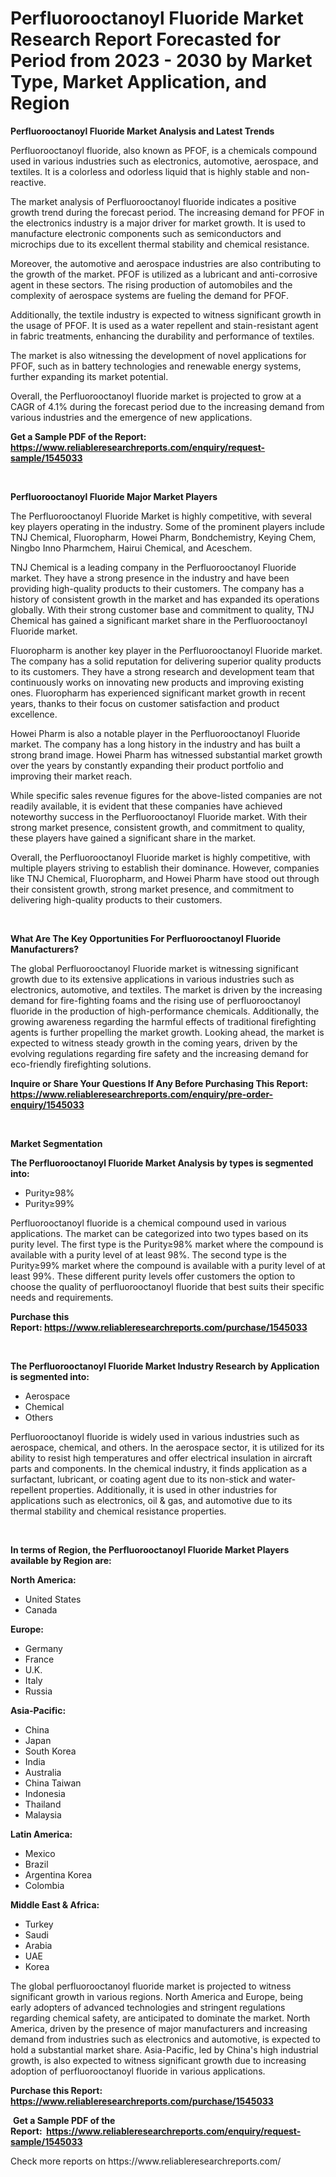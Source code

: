 <p><h1>Perfluorooctanoyl Fluoride Market Research Report Forecasted for Period from 2023 -  2030 by Market Type, Market Application, and Region</h1></p><p><strong>Perfluorooctanoyl Fluoride Market Analysis and Latest Trends</strong></p>
<p><p>Perfluorooctanoyl fluoride, also known as PFOF, is a chemicals compound used in various industries such as electronics, automotive, aerospace, and textiles. It is a colorless and odorless liquid that is highly stable and non-reactive.</p><p>The market analysis of Perfluorooctanoyl fluoride indicates a positive growth trend during the forecast period. The increasing demand for PFOF in the electronics industry is a major driver for market growth. It is used to manufacture electronic components such as semiconductors and microchips due to its excellent thermal stability and chemical resistance.</p><p>Moreover, the automotive and aerospace industries are also contributing to the growth of the market. PFOF is utilized as a lubricant and anti-corrosive agent in these sectors. The rising production of automobiles and the complexity of aerospace systems are fueling the demand for PFOF.</p><p>Additionally, the textile industry is expected to witness significant growth in the usage of PFOF. It is used as a water repellent and stain-resistant agent in fabric treatments, enhancing the durability and performance of textiles.</p><p>The market is also witnessing the development of novel applications for PFOF, such as in battery technologies and renewable energy systems, further expanding its market potential.</p><p>Overall, the Perfluorooctanoyl fluoride market is projected to grow at a CAGR of 4.1% during the forecast period due to the increasing demand from various industries and the emergence of new applications.</p></p>
<p><strong>Get a Sample PDF of the Report:&nbsp; <a href="https://www.reliableresearchreports.com/enquiry/request-sample/1545033">https://www.reliableresearchreports.com/enquiry/request-sample/1545033</a></strong></p>
<p>&nbsp;</p>
<p><strong>Perfluorooctanoyl Fluoride Major Market Players</strong></p>
<p><p>The Perfluorooctanoyl Fluoride Market is highly competitive, with several key players operating in the industry. Some of the prominent players include TNJ Chemical, Fluoropharm, Howei Pharm, Bondchemistry, Keying Chem, Ningbo Inno Pharmchem, Hairui Chemical, and Aceschem. </p><p>TNJ Chemical is a leading company in the Perfluorooctanoyl Fluoride market. They have a strong presence in the industry and have been providing high-quality products to their customers. The company has a history of consistent growth in the market and has expanded its operations globally. With their strong customer base and commitment to quality, TNJ Chemical has gained a significant market share in the Perfluorooctanoyl Fluoride market.</p><p>Fluoropharm is another key player in the Perfluorooctanoyl Fluoride market. The company has a solid reputation for delivering superior quality products to its customers. They have a strong research and development team that continuously works on innovating new products and improving existing ones. Fluoropharm has experienced significant market growth in recent years, thanks to their focus on customer satisfaction and product excellence.</p><p>Howei Pharm is also a notable player in the Perfluorooctanoyl Fluoride market. The company has a long history in the industry and has built a strong brand image. Howei Pharm has witnessed substantial market growth over the years by constantly expanding their product portfolio and improving their market reach.</p><p>While specific sales revenue figures for the above-listed companies are not readily available, it is evident that these companies have achieved noteworthy success in the Perfluorooctanoyl Fluoride market. With their strong market presence, consistent growth, and commitment to quality, these players have gained a significant share in the market.</p><p>Overall, the Perfluorooctanoyl Fluoride market is highly competitive, with multiple players striving to establish their dominance. However, companies like TNJ Chemical, Fluoropharm, and Howei Pharm have stood out through their consistent growth, strong market presence, and commitment to delivering high-quality products to their customers.</p></p>
<p>&nbsp;</p>
<p><strong>What Are The Key Opportunities For Perfluorooctanoyl Fluoride Manufacturers?</strong></p>
<p><p>The global Perfluorooctanoyl Fluoride market is witnessing significant growth due to its extensive applications in various industries such as electronics, automotive, and textiles. The market is driven by the increasing demand for fire-fighting foams and the rising use of perfluorooctanoyl fluoride in the production of high-performance chemicals. Additionally, the growing awareness regarding the harmful effects of traditional firefighting agents is further propelling the market growth. Looking ahead, the market is expected to witness steady growth in the coming years, driven by the evolving regulations regarding fire safety and the increasing demand for eco-friendly firefighting solutions.</p></p>
<p><strong>Inquire or Share Your Questions If Any Before Purchasing This Report: <a href="https://www.reliableresearchreports.com/enquiry/pre-order-enquiry/1545033">https://www.reliableresearchreports.com/enquiry/pre-order-enquiry/1545033</a></strong></p>
<p>&nbsp;</p>
<p><strong>Market Segmentation</strong></p>
<p><strong>The Perfluorooctanoyl Fluoride Market Analysis by types is segmented into:</strong></p>
<p><ul><li>Purity≥98%</li><li>Purity≥99%</li></ul></p>
<p><p>Perfluorooctanoyl fluoride is a chemical compound used in various applications. The market can be categorized into two types based on its purity level. The first type is the Purity≥98% market where the compound is available with a purity level of at least 98%. The second type is the Purity≥99% market where the compound is available with a purity level of at least 99%. These different purity levels offer customers the option to choose the quality of perfluorooctanoyl fluoride that best suits their specific needs and requirements.</p></p>
<p><strong>Purchase this Report:&nbsp;<a href="https://www.reliableresearchreports.com/purchase/1545033">https://www.reliableresearchreports.com/purchase/1545033</a></strong></p>
<p>&nbsp;</p>
<p><strong>The Perfluorooctanoyl Fluoride Market Industry Research by Application is segmented into:</strong></p>
<p><ul><li>Aerospace</li><li>Chemical</li><li>Others</li></ul></p>
<p><p>Perfluorooctanoyl fluoride is widely used in various industries such as aerospace, chemical, and others. In the aerospace sector, it is utilized for its ability to resist high temperatures and offer electrical insulation in aircraft parts and components. In the chemical industry, it finds application as a surfactant, lubricant, or coating agent due to its non-stick and water-repellent properties. Additionally, it is used in other industries for applications such as electronics, oil & gas, and automotive due to its thermal stability and chemical resistance properties.</p></p>
<p>&nbsp;</p>
<p><strong>In terms of Region, the Perfluorooctanoyl Fluoride Market Players available by Region are:</strong></p>
<p>
    <p> <strong> North America: </strong>
        <ul>
            <li>United States</li>
            <li>Canada</li>
        </ul>
        </p> 
    <p> <strong> Europe: </strong>
        <ul>
            <li>Germany</li>
            <li>France</li>
            <li>U.K.</li>
            <li>Italy</li>
            <li>Russia</li>
        </ul>
        </p> 
    <p> <strong> Asia-Pacific: </strong>
        <ul>
            <li>China</li>
            <li>Japan</li>
            <li>South Korea</li>
            <li>India</li>
            <li>Australia</li>
            <li>China Taiwan</li>
            <li>Indonesia</li>
            <li>Thailand</li>
            <li>Malaysia</li>
        </ul>
        </p> 
    <p> <strong> Latin America: </strong>
        <ul>
            <li>Mexico</li>
            <li>Brazil</li>
            <li>Argentina Korea</li>
            <li>Colombia</li>
        </ul>
        </p> 
    <p> <strong> Middle East & Africa: </strong>
        <ul>
            <li>Turkey</li>
            <li>Saudi</li>
            <li>Arabia</li>
            <li>UAE</li>
            <li>Korea</li>
        </ul>
    </p>
    </p>
<p><p>The global perfluorooctanoyl fluoride market is projected to witness significant growth in various regions. North America and Europe, being early adopters of advanced technologies and stringent regulations regarding chemical safety, are anticipated to dominate the market. North America, driven by the presence of major manufacturers and increasing demand from industries such as electronics and automotive, is expected to hold a substantial market share. Asia-Pacific, led by China's high industrial growth, is also expected to witness significant growth due to increasing adoption of perfluorooctanoyl fluoride in various applications.</p></p>
<p><strong>Purchase this Report: <a href="https://www.reliableresearchreports.com/purchase/1545033">https://www.reliableresearchreports.com/purchase/1545033</a></strong></p>
<p>&nbsp;<strong>Get a Sample PDF of the Report:&nbsp;&nbsp;<a href="https://www.reliableresearchreports.com/enquiry/request-sample/1545033">https://www.reliableresearchreports.com/enquiry/request-sample/1545033</a></strong></p>
<p><strong></strong></p>
<p>Check more reports on https://www.reliableresearchreports.com/</p>